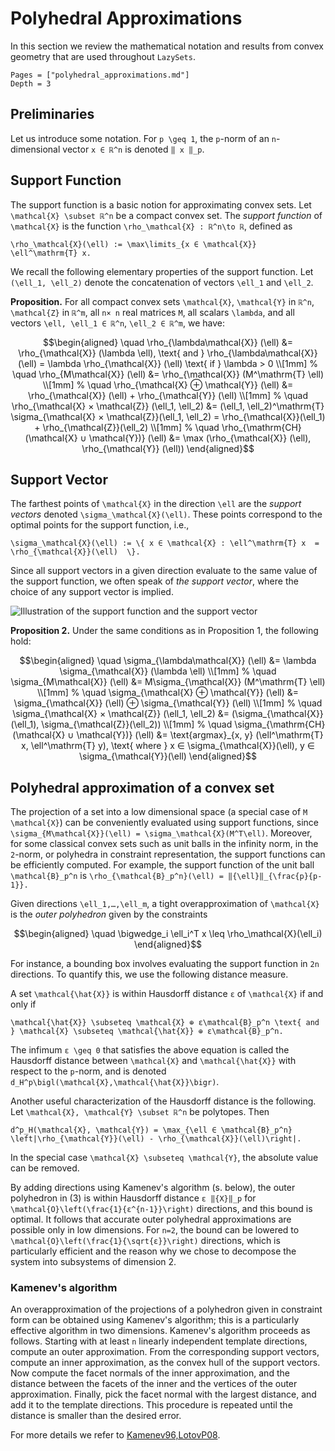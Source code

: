 # Polyhedral Approximations

In this section we review the mathematical notation and results from convex
geometry that are used throughout `LazySets`.

```@contents
Pages = ["polyhedral_approximations.md"]
Depth = 3
```

## Preliminaries

Let us introduce some notation.
For ``p \geq 1``, the ``p``-norm of an ``n``-dimensional vector
``x ∈ ℝ^n`` is denoted ``‖ x ‖_p``.

## Support Function

The support function is a basic notion for approximating convex sets.
Let ``\mathcal{X} \subset ℝ^n`` be a compact convex set.
The *support function* of ``\mathcal{X}`` is the function
``\rho_\mathcal{X} : ℝ^n\to ℝ``, defined as

``\rho_\mathcal{X}(\ell) := \max\limits_{x ∈ \mathcal{X}} \ell^\mathrm{T} x.``

We recall the following elementary properties of the support function.
Let ``(\ell_1, \ell_2)`` denote the concatenation of vectors ``\ell_1`` and ``\ell_2``.

**Proposition.** For all compact convex sets
``\mathcal{X}``, ``\mathcal{Y}`` in ``ℝ^n``, ``\mathcal{Z}`` in ``ℝ^m``,
all ``n× n`` real matrices ``M``,
all scalars ``\lambda``,
and all vectors ``\ell, \ell_1 ∈ ℝ^n``, ``\ell_2 ∈ ℝ^m``, we have:

```math
\begin{aligned}
\quad \rho_{\lambda\mathcal{X}} (\ell) &= \rho_{\mathcal{X}} (\lambda \ell),
\text{ and } \rho_{\lambda\mathcal{X}} (\ell) = \lambda \rho_{\mathcal{X}} (\ell) \text{ if } \lambda > 0 \\[1mm]
%
\quad \rho_{M\mathcal{X}} (\ell) &= \rho_{\mathcal{X}} (M^\mathrm{T} \ell) \\[1mm]
%
\quad \rho_{\mathcal{X} ⊕ \mathcal{Y}} (\ell) &= \rho_{\mathcal{X}} (\ell) + \rho_{\mathcal{Y}} (\ell) \\[1mm]
%
\quad \rho_{\mathcal{X} × \mathcal{Z}} (\ell_1, \ell_2) &= (\ell_1, \ell_2)^\mathrm{T} \sigma_{\mathcal{X} × \mathcal{Z}}(\ell_1, \ell_2) = \rho_{\mathcal{X}}(\ell_1) + \rho_{\mathcal{Z}}(\ell_2) \\[1mm]
%
\quad \rho_{\mathrm{CH}(\mathcal{X} ∪ \mathcal{Y})} (\ell) &= \max (\rho_{\mathcal{X}} (\ell), \rho_{\mathcal{Y}} (\ell))
\end{aligned}
```

## Support Vector

The farthest points of ``\mathcal{X}`` in the direction ``\ell`` are the
*support vectors* denoted ``\sigma_\mathcal{X}(\ell)``.
These points correspond to the optimal points for the support function, i.e.,

``\sigma_\mathcal{X}(\ell) := \{ x ∈ \mathcal{X} : \ell^\mathrm{T} x  = \rho_{\mathcal{X}}(\ell)  \}.``

Since all support vectors in a given direction evaluate to the same value of the
support function, we often speak of *the support vector*, where the choice of
any support vector is implied.

![Illustration of the support function and the support vector](../assets/sfun_svec.png)

**Proposition 2.** Under the same conditions
as in Proposition 1, the following hold:

```math
\begin{aligned}
\quad \sigma_{\lambda\mathcal{X}} (\ell) &= \lambda \sigma_{\mathcal{X}} (\lambda \ell) \\[1mm]
%
\quad \sigma_{M\mathcal{X}} (\ell) &= M\sigma_{\mathcal{X}} (M^\mathrm{T} \ell) \\[1mm]
%
\quad \sigma_{\mathcal{X} ⊕ \mathcal{Y}} (\ell) &= \sigma_{\mathcal{X}} (\ell) ⊕ \sigma_{\mathcal{Y}} (\ell) \\[1mm]
%
\quad \sigma_{\mathcal{X} × \mathcal{Z}} (\ell_1, \ell_2) &= (\sigma_{\mathcal{X}}(\ell_1), \sigma_{\mathcal{Z}}(\ell_2)) \\[1mm]
%
\quad \sigma_{\mathrm{CH}(\mathcal{X} ∪ \mathcal{Y})} (\ell) &=
\text{argmax}_{x, y} (\ell^\mathrm{T} x, \ell^\mathrm{T} y),
\text{ where } x ∈ \sigma_{\mathcal{X}}(\ell), y ∈ \sigma_{\mathcal{Y}}(\ell)
\end{aligned}
```

## Polyhedral approximation of a convex set

The projection of a set into a low dimensional space (a special case of
``M \mathcal{X}``) can be conveniently evaluated using support functions, since
``\sigma_{M\mathcal{X}}(\ell) = \sigma_\mathcal{X}(M^T\ell)``.
Moreover, for some classical convex sets such as unit balls in the infinity
norm, in the ``2``-norm, or polyhedra in constraint representation, the support
functions can be efficiently computed.
For example, the support function of the unit ball ``\mathcal{B}_p^n`` is
``\rho_{\mathcal{B}_p^n}(\ell) = ‖{\ell}‖_{\frac{p}{p-1}}.``

Given directions ``\ell_1,…,\ell_m``, a tight overapproximation of
``\mathcal{X}`` is the *outer polyhedron* given by the constraints

```math
\begin{aligned}
\quad \bigwedge_i \ell_i^T x \leq \rho_\mathcal{X}(\ell_i)
\end{aligned}
```

For instance, a bounding box involves evaluating the support function in ``2n``
directions.
To quantify this, we use the following distance measure.

A set ``\mathcal{\hat{X}}`` is within Hausdorff distance ``ε`` of
``\mathcal{X}`` if and only if

``\mathcal{\hat{X}} \subseteq \mathcal{X} ⊕ ε\mathcal{B}_p^n
\text{ and } \mathcal{X} \subseteq \mathcal{\hat{X}} ⊕
ε\mathcal{B}_p^n.``

The infimum ``ε \geq 0`` that satisfies the above equation is called
the Hausdorff distance between ``\mathcal{X}`` and ``\mathcal{\hat{X}}`` with
respect to the ``p``-norm, and is denoted
``d_H^p\bigl(\mathcal{X},\mathcal{\hat{X}}\bigr)``.

Another useful characterization of the Hausdorff distance is the following.
Let ``\mathcal{X}, \mathcal{Y} \subset ℝ^n`` be polytopes.
Then

``d^p_H(\mathcal{X}, \mathcal{Y}) = \max_{\ell ∈ \mathcal{B}_p^n}
\left|\rho_{\mathcal{Y}}(\ell) - \rho_{\mathcal{X}}(\ell)\right|.``

In the special case ``\mathcal{X} \subseteq \mathcal{Y}``, the absolute value
can be removed.

By adding directions using Kamenev's algorithm (s. below), the outer polyhedron
in (3) is within Hausdorff distance ``ε ‖{X}‖_p`` for
``\mathcal{O}\left(\frac{1}{ε^{n-1}}\right)`` directions, and this
bound is optimal.
It follows that accurate outer polyhedral approximations are possible only in
low dimensions.
For ``n=2``, the bound can be lowered to
``\mathcal{O}\left(\frac{1}{\sqrt{ε}}\right)`` directions, which is
particularly efficient and the reason why we chose to decompose the system into
subsystems of dimension 2.

### Kamenev's algorithm

An overapproximation of the projections of a polyhedron given in constraint form
can be obtained using Kamenev's algorithm; this is a particularly effective
algorithm in two dimensions.
Kamenev's algorithm proceeds as follows.
Starting with at least ``n`` linearly independent template directions, compute
an outer approximation.
From the corresponding support vectors, compute an inner approximation, as the
convex hull of the support vectors.
Now compute the facet normals of the inner approximation, and the distance
between the facets of the inner and the vertices of the outer approximation.
Finally, pick the facet normal with the largest distance, and add it to the
template directions.
This procedure is repeated until the distance is smaller than the desired error.

For more details we refer to [Kamenev96,LotovP08](@citet).
